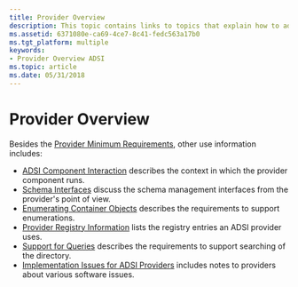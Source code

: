 ```yaml
---
title: Provider Overview
description: This topic contains links to topics that explain how to add ADSI providers.
ms.assetid: 6371080e-ca69-4ce7-8c41-fedc563a17b0
ms.tgt_platform: multiple
keywords:
- Provider Overview ADSI
ms.topic: article
ms.date: 05/31/2018
---
```


# Provider Overview

Besides the [Provider Minimum Requirements](provider-minimum-requirements.md), other use information includes:

-   [ADSI Component Interaction](adsi-component-interaction.md) describes the context in which the provider component runs.
-   [Schema Interfaces](schema-interfaces.md) discuss the schema management interfaces from the provider's point of view.
-   [Enumerating Container Objects](enumerating-container-objects.md) describes the requirements to support enumerations.
-   [Provider Registry Information](provider-registry-information.md) lists the registry entries an ADSI provider uses.
-   [Support for Queries](support-for-queries.md) describes the requirements to support searching of the directory.
-   [Implementation Issues for ADSI Providers](implementation-issues-for-adsi-providers.md) includes notes to providers about various software issues.

 

 




